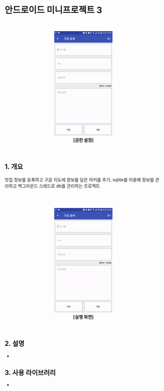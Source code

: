 # 안드로이드 미니프로젝트 3

<br>
<p align="center">
  <img src="readmeImg/img1.gif">
  <br>
  <b>[권한 설정]</b>
</p>
<br>

## 1. 개요
맛집 정보를 등록하고 구글 지도에 정보를 담은 마커를 추가, sqlite를 이용해 정보를 관리하고 백그라운드 스레드로 db를 관리하는 프로젝트<br><br>

<br>
<p align="center">
  <img src="readmeImg/img2.gif">
  <br>
  <b>[실행 화면]</b>
</p>
<br>

## 2. 설명
* 

## 3. 사용 라이브러리
* 
